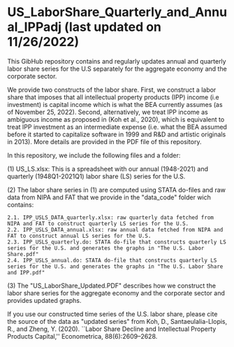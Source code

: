 # US_LaborShare_Quarterly_and_Annual_IPPadj (last updated on 11/26/2022)

This GibHub repository contains and regularly updates annual and quarterly labor share series for the U.S separately for the aggregate economy and the corporate sector. 

We provide two constructs of the labor share. First, we construct a labor share that imposes that all intellectual property products (IPP) income (i.e investment) is capital income which is what the BEA currently assumes (as of November 25, 2022). Second, alternatively, we treat IPP income as ambiguous income as proposed in (Koh et al., 2020), which is equivalent to treat IPP investment as an intermediate expense (i.e. what the BEA assumed before it started to capitalize software in 1999 and R&D and artistic originals in 2013). More details are provided in the PDF file of this repository.

In this repository, we include the following files and a folder:

(1) US_LS.xlsx: This is a spreadsheet with our annual (1948-2021) and quarterly (1948Q1-2021Q1) labor share (LS) series for the U.S. 

(2) The labor share series in (1) are computed using STATA do-files and raw data from NIPA and FAT that we provide in the "data_code" folder wich contains: 

    2.1. IPP_USLS_DATA_quarterly.xlsx: raw quarterly data fetched from NIPA and FAT to construct quarterly LS series for the U.S.
    2.2. IPP_USLS_DATA_annual.xlsx: raw annual data fetched from NIPA and FAT to construct annual LS series for the U.S.
    2.3. IPP_USLS_quarterly.do: STATA do-file that constructs quarterly LS series for the U.S. and generates the graphs in "The U.S. Labor Share.pdf"
    2.4. IPP_USLS_annual.do: STATA do-file that constructs quarterly LS series for the U.S. and generates the graphs in "The U.S. Labor Share and IPP.pdf"

(3) The "US_LaborShare_Updated.PDF" describes how we construct the labor share series for the aggregate economy and the corporate sector and provides updated graphs.

If you use our constructed time series of the U.S. labor share, please cite the source of the data as "updated series" from Koh, D., Santaeulalia-Llopis, R., and Zheng, Y. (2020). ``Labor Share Decline and Intellectual Property Products Capital,'' Econometrica, 88(6):2609–2628.